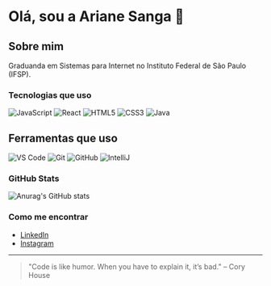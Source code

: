 # Olá, sou a Ariane Sanga 👋

## Sobre mim

Graduanda em Sistemas para Internet no Instituto Federal de São Paulo (IFSP).



### Tecnologias que uso

<div>
  <img src="https://img.shields.io/badge/JavaScript-F7DF1E?style=for-the-badge&logo=javascript&logoColor=white" alt="JavaScript" />
  <img src="https://img.shields.io/badge/React-61DAFB?style=for-the-badge&logo=react&logoColor=black" alt="React" />
  <img src="https://img.shields.io/badge/HTML5-E34F26?style=for-the-badge&logo=html5&logoColor=white" alt="HTML5" />
  <img src="https://img.shields.io/badge/CSS3-1572B6?style=for-the-badge&logo=css3&logoColor=white" alt="CSS3" />
  <img src="https://img.shields.io/badge/Java-007396?style=for-the-badge&logo=java&logoColor=white" alt="Java" />
</div>

## Ferramentas que uso

<div>
  <img src="https://img.shields.io/badge/VS%20Code-007ACC?style=for-the-badge&logo=visual-studio-code&logoColor=white" alt="VS Code" />
  <img src="https://img.shields.io/badge/Git-F05032?style=for-the-badge&logo=git&logoColor=white" alt="Git" />
  <img src="https://img.shields.io/badge/GitHub-181717?style=for-the-badge&logo=github&logoColor=white" alt="GitHub" />
  <img src="https://img.shields.io/badge/IntelliJ%20IDEA-000000?style=for-the-badge&logo=intellij-idea&logoColor=white" alt="IntelliJ" />
</div>

### GitHub Stats

![Anurag's GitHub stats](https://github-readme-stats.vercel.app/api?username=ArianeSanga&show_icons=true&hide_title=true&count_private=true&theme=tokyonight)

###  Como me encontrar

- [LinkedIn](https://www.linkedin.com/in/ariane-minguini-sanga-985a652b3/)
- [Instagram](https://www.instagram.com/arianesanga/#)

---

> "Code is like humor. When you have to explain it, it’s bad." – Cory House

